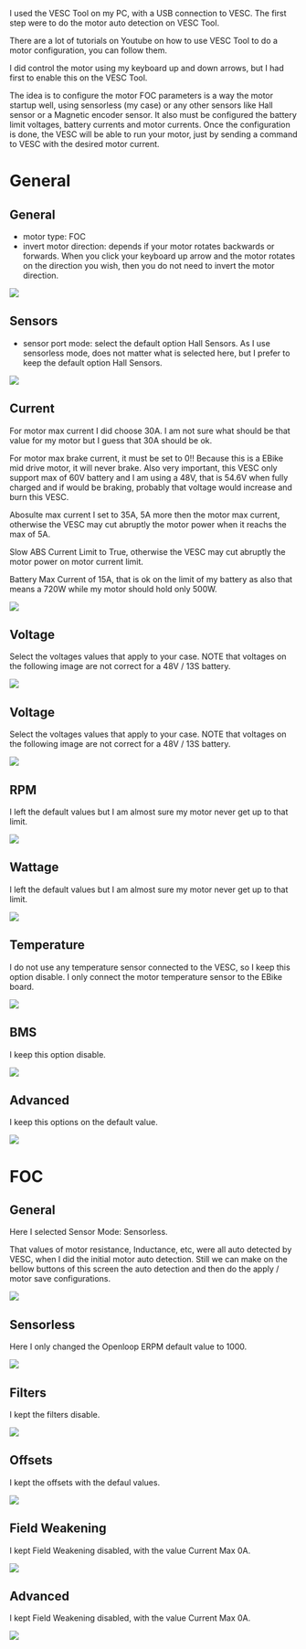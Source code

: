 I used the VESC Tool on my PC, with a USB connection to VESC. The first step were to do the motor auto detection on VESC Tool.

There are a lot of tutorials on Youtube on how to use VESC Tool to do a motor configuration, you can follow them.

I did control the motor using my keyboard up and down arrows, but I had first to enable this on the VESC Tool.

The idea is to configure the motor FOC parameters is a way the motor startup well, using sensorless (my case) or any other sensors like Hall sensor or a Magnetic encoder sensor.
It also must be configured the battery limit voltages, battery currents and motor currents.
Once the configuration is done, the VESC will be able to run your motor, just by sending a command to VESC with the desired motor current.

# General

## General
  * motor type: FOC
  * invert motor direction: depends if your motor rotates backwards or forwards. When you click your keyboard up arrow and the motor rotates on the direction you wish, then you do not need to invert the motor direction.

![](General-General.png)

## Sensors

* sensor port mode: select the default option Hall Sensors. As I use sensorless mode, does not matter what is selected here, but I prefer to keep the default option Hall Sensors.

![](General-Sensors_encoder_AS5047.png)


## Current

For motor max current I did choose 30A. I am not sure what should be that value for my motor but I guess that 30A should be ok.

For motor max brake current, it must be set to 0!! Because this is a EBike mid drive motor, it will never brake. Also very important, this VESC only support max of 60V battery and I am using a 48V, that is 54.6V when fully charged and if would be braking, probably that voltage would increase and burn this VESC.

Abosulte max current I set to 35A, 5A more then the motor max current, otherwise the VESC may cut abruptly the motor power when it reachs the max of 5A.

Slow ABS Current Limit to True, otherwise the VESC may cut abruptly the motor power on motor current limit.

Battery Max Current of 15A, that is ok on the limit of my battery as also that means a 720W while my motor should hold only 500W.

![](General-Current.png)

## Voltage

Select the voltages values that apply to your case. NOTE that voltages on the following image are not correct for a 48V / 13S battery.

![](General-Voltage.png)

## Voltage

Select the voltages values that apply to your case. NOTE that voltages on the following image are not correct for a 48V / 13S battery.

![](General-Voltage.png)

## RPM

I left the default values but I am almost sure my motor never get up to that limit.

![](General-RPM.png)

## Wattage

I left the default values but I am almost sure my motor never get up to that limit.

![](General-Wattage.png)

## Temperature

I do not use any temperature sensor connected to the VESC, so I keep this option disable. I only connect the motor temperature sensor to the EBike board.

![](General-Temperature_sensor_type_disabled.png)

## BMS

I keep this option disable.

![](General-BMS_type_none.png)

## Advanced

I keep this options on the default value.

![](General-Advanced.png)

# FOC

## General

Here I selected Sensor Mode: Sensorless.

That values of motor resistance, Inductance, etc, were all auto detected by VESC, when I did the initial motor auto detection. Still we can make on the bellow buttons of this screen the auto detection and then do the apply / motor save configurations.

![](FOC-General_option_sensorless.png)

## Sensorless

Here I only changed the Openloop ERPM default value to 1000.

![](FOC-Sensorless.png)

## Filters

I kept the filters disable.

![](FOC-Filters.png)

## Offsets

I kept the offsets with the defaul values.

![](FOC-Offsets.png)

## Field Weakening

I kept Field Weakening disabled, with the value Current Max 0A.

![](FOC-Field_weakening_disabled.png)

## Advanced

I kept Field Weakening disabled, with the value Current Max 0A.

![](FOC-Advanced.png)